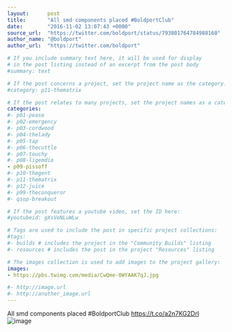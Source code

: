 ```yaml
---
layout:      post
title:       "All smd components placed #BoldportClub"
date:        "2016-11-02 13:07:43 +0000"
source_url:  "https://twitter.com/boldport/status/793801764784988160"
author_name: "@boldport"
author_url:  "https://twitter.com/boldport"

# If you include summary text here, it will be used for display
# in the post listing instead of an excerpt from the post body
#summary: text

# If the post concerns a project, set the project name as the category:
#category: p11-thematrix

# If the post relates to many projects, set the project names as a categories array:
categories:
#- p01-pease
#- p02-emergency
#- p03-cordwood
#- p04-thelady
#- p05-tap
#- p06-thecuttle
#- p07-touchy
#- p08-ligemdio
- p09-pissoff
#- p10-thegent
#- p11-thematrix
#- p12-juice
#- p99-theconqueror
#- qsop-breakout

# If the post features a youtube video, set the ID here:
#youtubeid: gXsVeNLuWLw

# Tags are used to include the post in specific project collections:
#tags:
#- builds # includes the project in the "Community Builds" listing
#- resources # includes the post in the project "Resources" listing

# The images collection is used to add images to the project gallery:
images:
- https://pbs.twimg.com/media/CwQme-0WYAAK7qJ.jpg

#- http://image.url
#- http://another_image.url
---
```


All smd components placed #BoldportClub https://t.co/a2n7KG2Drl
![image](https://pbs.twimg.com/media/CwQme-0WYAAK7qJ.jpg)


